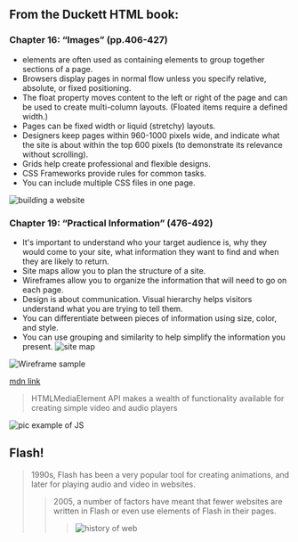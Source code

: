 ## From the Duckett HTML book:

### Chapter 16: “Images” (pp.406-427)

- elements are often used as containing elements
to group together sections of a page.
- Browsers display pages in normal flow unless you
specify relative, absolute, or fixed positioning.
- The float property moves content to the left or right
of the page and can be used to create multi-column
layouts. (Floated items require a defined width.)
- Pages can be fixed width or liquid (stretchy) layouts.
- Designers keep pages within 960-1000 pixels wide,
and indicate what the site is about within the top 600
pixels (to demonstrate its relevance without scrolling).
- Grids help create professional and flexible designs.
- CSS Frameworks provide rules for common tasks.
- You can include multiple CSS files in one page.

![building a website](https://techdaring.com/wp-content/uploads/2016/05/website-builder.jpg)

### Chapter 19: “Practical Information” (476-492)

- It's important to understand who your target audience
is, why they would come to your site, what information
they want to find and when they are likely to return.
- Site maps allow you to plan the structure of a site.
- Wireframes allow you to organize the information that
will need to go on each page.
- Design is about communication. Visual hierarchy helps
visitors understand what you are trying to tell them.
- You can differentiate between pieces of information
using size, color, and style.
- You can use grouping and similarity to help simplify
the information you present.
![site map](https://digestwebdesign.com/images/sitemap.jpg)

![Wireframe sample](https://www.lifewire.com/thmb/brx8fXzf02J_iLtw4UmGxe2gg9Y=/768x0/filters:no_upscale():max_bytes(150000):strip_icc()/wireframe-drawing-d11e833fea3f43afb2d898af549af732.jpg)

[mdn link](https://developer.mozilla.org/en-US/docs/Learn/JavaScript/Client-side_web_APIs/Video_and_audio_APIs)

> HTMLMediaElement API makes a wealth of functionality available for creating simple video and audio players

> <audio> elements have the same HTMLMediaElement functionality available to them, you could easily get this player to work for an <audio> element too

![pic example of JS](https://i.ytimg.com/vi/tb27HCNfY_4/maxresdefault.jpg)

## Flash!

 > 1990s, Flash has been a very popular tool for creating animations, and later for playing audio and video in websites.
 >> 2005, a number of factors have meant that fewer websites are written in Flash or even use elements of Flash in their pages.
 >>> ![history of web](https://assets.reviews.com/uploads/2019/03/28084724/browser-timeline-1-768x1386.jpg)